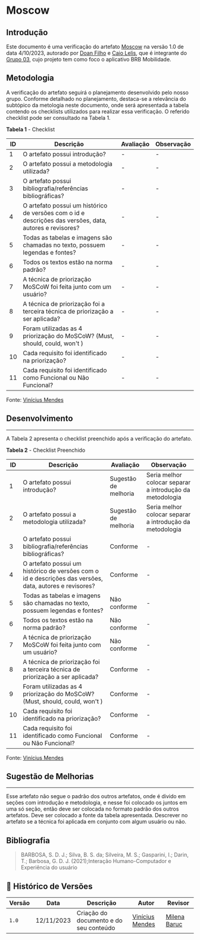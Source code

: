 # Moscow

## Introdução
Este documento é uma verificação do artefato [Moscow](https://requisitos-de-software.github.io/2023.2-BRBMobilidade/Elicita%C3%A7%C3%A3o/prioriza%C3%A7%C3%A3o%20de%20requisitos/MoSCoW/) na versão 1.0 de data 4/10/2023, autorado por [Doan Filho](https://github.com/FilhoDoan) e [Caio Lelis](https://github.com/caio-lelis), que é integrante do [Grupo 03](https://requisitos-de-software.github.io/2023.2-BRBMobilidade/#equipe), cujo projeto tem como foco o aplicativo BRB Mobilidade.

## Metodologia
A verificação do artefato seguirá o planejamento desenvolvido pelo nosso grupo. Conforme detalhado no planejamento, destaca-se a relevância do subtópico da metologia neste documento, onde será apresentada a tabela contendo os checklists utilizados para realizar essa verificação. O referido checklist pode ser consultado na Tabela 1.

**Tabela 1** - Checklist

| **ID** | **Descrição** | **Avaliação** | **Observação** |
|---|------------|------------|-------------|
| 1 | O artefato possui introdução? | - | - |
| 2 | O artefato possui a metodologia utilizada? | - | -|
| 3 | O artefato possui bibliografia/referências bibliográficas? | - | - |
| 4 | O artefato possui um histórico de versões com o id e descrições das versões, data, autores e revisores? | - | - |
| 5 | Todas as tabelas e imagens são chamadas no texto, possuem legendas e fontes?|-|-|
| 6 | Todos os textos estão na norma padrão? | - | - |
| 7 | A técnica de priorização MoSCoW foi feita junto com um usuário? | - | - |
| 8 | A técnica de priorização foi a terceira técnica de priorização a ser aplicada? | - | - |
| 9 | Foram utilizadas as 4 priorização do MoSCoW? (Must, should, could, won't ) | - | - |
| 10 | Cada requisito foi identificado na priorização? | - | - |
| 11 | Cada requisito foi identificado como Funcional ou Não Funcional? | - | - |
Fonte: [Vinícius Mendes](https://github.com/yabamiah)
## Desenvolvimento
---
A Tabela 2 apresenta o checklist preenchido após a verificação do artefato.

**Tabela 2** - Checklist Preenchido

| **ID** | **Descrição** | **Avaliação** | **Observação** |
|---|------------|------------|-------------|
| 1 | O artefato possui introdução? | Sugestão de melhoria | Seria melhor colocar separar a introdução da metodologia|
| 2 | O artefato possui a metodologia utilizada? | Sugestão de melhoria | Seria melhor colocar separar a introdução da metodologia|
| 3 | O artefato possui bibliografia/referências bibliográficas? | Conforme | - |
| 4 | O artefato possui um histórico de versões com o id e descrições das versões, data, autores e revisores? | Conforme | - |
| 5 | Todas as tabelas e imagens são chamadas no texto, possuem legendas e fontes?|Não conforme|-|
| 6 | Todos os textos estão na norma padrão? | Não conforme | - |
| 7 | A técnica de priorização MoSCoW foi feita junto com um usuário? | Não conforme | - |
| 8 | A técnica de priorização foi a terceira técnica de priorização a ser aplicada? | Conforme | - |
| 9 | Foram utilizadas as 4 priorização do MoSCoW? (Must, should, could, won't ) | Conforme | - |
| 10 | Cada requisito foi identificado na priorização? | Conforme | - |
| 11 | Cada requisito foi identificado como Funcional ou Não Funcional? | Conforme | - |
Fonte: [Vinícius Mendes](https://github.com/yabamiah)

## Sugestão de Melhorias
---
Esse artefato não segue o padrão dos outros artefatos, onde é divido em seções com introdução e metodologia, e nesse foi colocado os juntos em uma só seção, então deve ser colocada no formato padrão dos outros artefatos. Deve ser colocado a fonte da tabela apresentada. Descrever no artefato se a técnica foi aplicada em conjunto com algum usuário ou não.

## Bibliografia

> BARBOSA, S. D. J.; Silva, B. S. da; Silveira, M. S.; Gasparini, I.; Darin, T.; Barbosa, G. D. J. (2021);Interação Humano-Computador e Experiência do usuário

## 📑 Histórico de Versões

| Versão | Data | Descrição | Autor | Revisor |
|--------|------|------------|------|---------|
| `1.0` | 12/11/2023 | Criação do documento e do seu conteúdo |  [Vinícius Mendes](https://github.com/yabamiah) | [Milena Baruc](https://github.com/MilenaBaruc) | 

